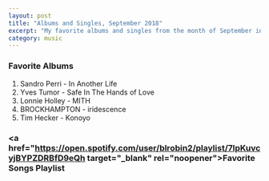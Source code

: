 ```yaml
---
layout: post
title: "Albums and Singles, September 2018"
excerpt: "My favorite albums and singles from the month of September in the 2018th year. "
category: music
---
```


### Favorite Albums
1. Sandro Perri - In Another Life
1. Yves Tumor - Safe In The Hands of Love
1. Lonnie Holley - MITH
1. BROCKHAMPTON - iridescence
1. Tim Hecker - Konoyo

### <a href="https://open.spotify.com/user/blrobin2/playlist/7lpKuvcyjBYPZDRBfD9eQh target="_blank" rel="noopener">Favorite Songs Playlist</a>

